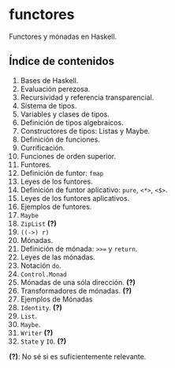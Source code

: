 # functores
Functores y mónadas en Haskell.

## Índice de contenidos

1. Bases de Haskell.
  2. Evaluación perezosa.
  3. Recursividad y referencia transparencial.
1. Sistema de tipos.
  2. Variables y clases de tipos.
  1. Definición de tipos algebraicos.
  2. Constructores de tipos: Listas y Maybe.
2. Definición de funciones.
  3. Currificación.
  3. Funciones de orden superior.
4. Funtores.
  5. Definición de funtor: `fmap`
  5. Leyes de los funtores.
  5. Definición de funtor aplicativo: `pure`, `<*>`, `<$>`.
  6. Leyes de los funtores aplicativos.
7. Ejemplos de funtores.
  8. `Maybe`
  9. `ZipList` **(?)**
  10. `((->) r)`
5. Mónadas.
  6. Definición de mónada: `>>=` y `return`.
  7. Leyes de las mónadas.
  8. Notación `do`.
  9. `Control.Monad`
  7. Mónadas de una sóla dirección. **(?)**
  8. Transformadores de mónadas. **(?)**
6. Ejemplos de Mónadas
  7. `Identity`. **(?)**
  7. `List`.
  8. `Maybe`.
  9. `Writer` **(?)**
  10. `State` y `IO`. **(?)**
  
**(?)**: No sé si es suficientemente relevante.
